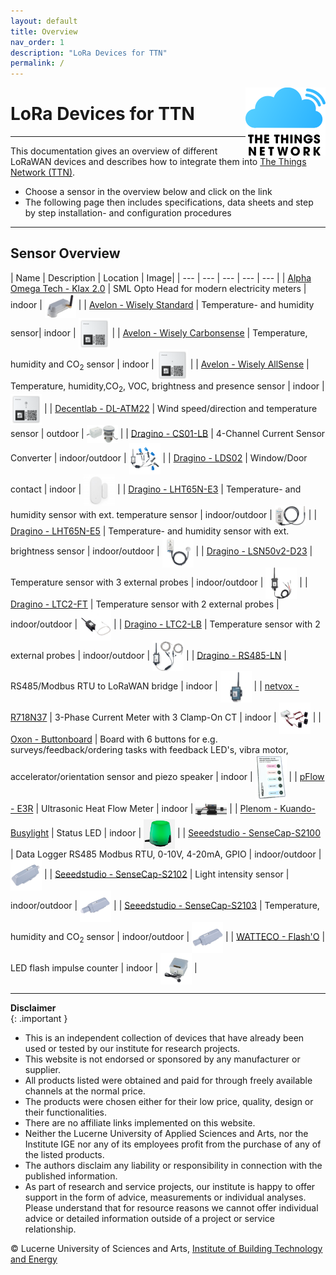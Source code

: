 ```yaml
---
layout: default
title: Overview
nav_order: 1
description: "LoRa Devices for TTN"
permalink: /
---
```


<img src="https://raw.githubusercontent.com/hslu-ige-laes/lora-devices-ttn/master/docs/ttn-logo.svg" width="128" align="right" class="inline"/>

# LoRa Devices for TTN
<hr>

This documentation gives an overview of different LoRaWAN devices and describes how to integrate them into [The Things Network (TTN)](https://hslu-ige-laes.github.io/lora-devices-ttn/docs/ttn).

- Choose a sensor in the overview below and click on the link
- The following page then includes specifications, data sheets and step by step installation- and configuration procedures

<hr>

## Sensor Overview

| Name | Description | Location | Image|
| --- | --- | --- | --- | --- |
| [Alpha Omega Tech - Klax 2.0](https://hslu-ige-laes.github.io/lora-devices-ttn/docs/sensors/alphaomega-klax2/) | SML Opto Head for modern electricity meters | indoor  | <img src="https://github.com/hslu-ige-laes/lora-devices-ttn/raw/master/docs/sensors/alphaomega-klax2_01.png" width="50" align="center"> |
| [Avelon - Wisely Standard](https://hslu-ige-laes.github.io/lora-devices-ttn/docs/sensors/avelon-wisely-standard/) | Temperature- and humidity sensor| indoor  | <img src="https://github.com/hslu-ige-laes/lora-devices-ttn/raw/master/docs/sensors/avelon-wisely-standard_01.png" width="50" align="center"> |
| [Avelon - Wisely Carbonsense](https://hslu-ige-laes.github.io/lora-devices-ttn/docs/sensors/avelon-wisely-carbonsense/) | Temperature, humidity and CO<sub>2</sub> sensor | indoor | <img src="https://github.com/hslu-ige-laes/lora-devices-ttn/raw/master/docs/sensors/avelon-wisely-carbonsense_01.png" width="50" align="center"> |
| [Avelon - Wisely AllSense](https://hslu-ige-laes.github.io/lora-devices-ttn/docs/sensors/avelon-wisely-allsense/) | Temperature, humidity,CO<sub>2</sub>, VOC, brightness and presence sensor | indoor | <img src="https://github.com/hslu-ige-laes/lora-devices-ttn/raw/master/docs/sensors/avelon-wisely-allsense_01.png" width="50" align="center"> |
| [Decentlab - DL-ATM22](https://hslu-ige-laes.github.io/lora-devices-ttn/docs/sensors/decentlab-dl-atm22/) | Wind speed/direction and temperature sensor | outdoor | <img src="https://github.com/hslu-ige-laes/lora-devices-ttn/raw/master/docs/sensors/decentlab-dl-atm22_02.jpg" width="50" align="center"> |
| [Dragino - CS01-LB](https://hslu-ige-laes.github.io/lora-devices-ttn/docs/sensors/dragino-cs01-lb/) | 4-Channel Current Sensor Converter | indoor/outdoor | <img src="https://github.com/hslu-ige-laes/lora-devices-ttn/raw/master/docs/sensors/dragino-cs01-lb_01.jpg" width="50" align="center"> |
| [Dragino - LDS02](https://hslu-ige-laes.github.io/lora-devices-ttn/docs/sensors/dragino-lds02/) | Window/Door contact | indoor | <img src="https://github.com/hslu-ige-laes/lora-devices-ttn/raw/master/docs/sensors/dragino-lds02_01.jpg" width="50" align="center"> |
| [Dragino - LHT65N-E3](https://hslu-ige-laes.github.io/lora-devices-ttn/docs/sensors/dragino-lht65n-e3/) | Temperature- and humidity sensor with ext. temperature sensor | indoor/outdoor  | <img src="https://github.com/hslu-ige-laes/lora-devices-ttn/raw/master/docs/sensors/dragino-lht65n-e3_01.png" width="50" align="center"> |
| [Dragino - LHT65N-E5](https://hslu-ige-laes.github.io/lora-devices-ttn/docs/sensors/dragino-lht65n-e5/) | Temperature- and humidity sensor with ext. brightness sensor | indoor/outdoor | <img src="https://github.com/hslu-ige-laes/lora-devices-ttn/raw/master/docs/sensors/dragino-lht65n-e5_01.jpg" width="50" align="center"> |
| [Dragino - LSN50v2-D23](https://hslu-ige-laes.github.io/lora-devices-ttn/docs/sensors/dragino-lsn50v2-d23/) | Temperature sensor with 3 external probes | indoor/outdoor | <img src="https://github.com/hslu-ige-laes/lora-devices-ttn/raw/master/docs/sensors/dragino-lsn50v2-d23_01.jpg" width="50" align="center"> |
| [Dragino - LTC2-FT](https://hslu-ige-laes.github.io/lora-devices-ttn/docs/sensors/dragino-ltc2-ft/) | Temperature sensor with 2 external probes | indoor/outdoor | <img src="https://github.com/hslu-ige-laes/lora-devices-ttn/raw/master/docs/sensors/dragino-ltc2-ft_01.jpg" width="50" align="center"> |
| [Dragino - LTC2-LB](https://hslu-ige-laes.github.io/lora-devices-ttn/docs/sensors/dragino-ltc2-lb/) | Temperature sensor with 2 external probes | indoor/outdoor | <img src="https://github.com/hslu-ige-laes/lora-devices-ttn/raw/master/docs/sensors/dragino-ltc2-lb_01.PNG" width="50" align="center"> |
| [Dragino - RS485-LN](https://hslu-ige-laes.github.io/lora-devices-ttn/docs/sensors/dragino-rs485-ln/) | RS485/Modbus RTU to LoRaWAN bridge | indoor  | <img src="https://github.com/hslu-ige-laes/lora-devices-ttn/raw/master/docs/sensors/dragino-rs485-ln_01.jpeg" width="50" align="center"> |
| [netvox - R718N37](https://hslu-ige-laes.github.io/lora-devices-ttn/docs/sensors/netvox-R718N37/) | 3-Phase Current Meter with 3 Clamp-On CT | indoor | <img src="https://github.com/hslu-ige-laes/lora-devices-ttn/raw/master/docs/sensors/netvox-r871n37_01.jpg" width="50" align="center"> |
| [Oxon - Buttonboard](https://hslu-ige-laes.github.io/lora-devices-ttn/docs/sensors/oxon-buttonboard/) | Board with 6 buttons for e.g. surveys/feedback/ordering tasks with feedback LED's, vibra motor, accelerator/orientation sensor and piezo speaker | indoor | <img src="https://github.com/hslu-ige-laes/lora-devices-ttn/raw/master/docs/sensors/oxon-buttonboard.png" width="50" align="center"> |
| [pFlow - E3R](https://hslu-ige-laes.github.io/lora-devices-ttn/docs/sensors/pflow-e3r/) | Ultrasonic Heat Flow Meter | indoor | <img src="https://github.com/hslu-ige-laes/lora-devices-ttn/raw/master/docs/sensors/pflow-e3r_01.jpg" width="50" align="center"> |
| [Plenom - Kuando-Busylight](https://hslu-ige-laes.github.io/lora-devices-ttn/docs/sensors/plenom-kuando-busylight/) | Status LED | indoor  | <img src="https://github.com/hslu-ige-laes/lora-devices-ttn/raw/master/docs/sensors/plenom-kuando-busylight_01.png" width="50" align="center"> |
| [Seeedstudio - SenseCap-S2100](https://hslu-ige-laes.github.io/lora-devices-ttn/docs/sensors/seeedstudio-sensecap-s2100/) | Data Logger RS485 Modbus RTU, 0-10V, 4-20mA, GPIO | indoor/outdoor | <img src="https://github.com/hslu-ige-laes/lora-devices-ttn/raw/master/docs/sensors/seeedstudio-sensecap-s2100_01.jpg" width="50" align="center"> |
| [Seeedstudio - SenseCap-S2102](https://hslu-ige-laes.github.io/lora-devices-ttn/docs/sensors/seeedstudio-sensecap-s2102/) | Light intensity sensor | indoor/outdoor | <img src="https://github.com/hslu-ige-laes/lora-devices-ttn/raw/master/docs/sensors/seeedstudio-sensecap-s2102_01.jpg" width="50" align="center"> |
| [Seeedstudio - SenseCap-S2103](https://hslu-ige-laes.github.io/lora-devices-ttn/docs/sensors/seeedstudio-sensecap-s2103/) | Temperature, humidity and CO<sub>2</sub> sensor | indoor/outdoor | <img src="https://github.com/hslu-ige-laes/lora-devices-ttn/raw/master/docs/sensors/seeedstudio-sensecap-s2103_01.jpg" width="50" align="center"> |
| [WATTECO - Flash'O](https://hslu-ige-laes.github.io/lora-devices-ttn/docs/sensors/watteco-flash-o/) | LED flash impulse counter | indoor | <img src="https://github.com/hslu-ige-laes/lora-devices-ttn/raw/master/docs/sensors/watteco-flash-o_01.jpg" width="50" align="center"> |

<hr>

**Disclaimer**<br>
{: .important }
- This is an independent collection of devices that have already been used or tested by our institute for research projects.
- This website is not endorsed or sponsored by any manufacturer or supplier.
- All products listed were obtained and paid for through freely available channels at the normal price.
- The products were chosen either for their low price, quality, design or their functionalities.
- There are no affiliate links implemented on this website.
- Neither the Lucerne University of Applied Sciences and Arts, nor the Institute IGE nor any of its employees profit from the purchase of any of the listed products.
- The authors disclaim any liability or responsibility in connection with the published information.
- As part of research and service projects, our institute is happy to offer support in the form of advice, measurements or individual analyses. Please understand that for resource reasons we cannot offer individual advice or detailed information outside of a project or service relationship.

&copy; Lucerne University of Sciences and Arts, [Institute of Building Technology and Energy](https://www.hslu.ch/laes)

